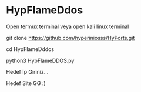 # HypFlameDdos

Open termux terminal veya open kali linux terminal

git clone https://github.com/hyperiniosss/HyPorts.git

cd HypFlameDddos

python3 HypFlameDDOS.py

Hedef İp Giriniz...

Hedef Site GG :)

